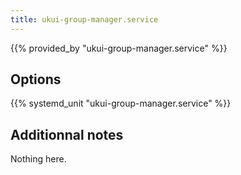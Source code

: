 ```yaml
---
title: ukui-group-manager.service
---
```


{{% provided_by "ukui-group-manager.service" %}}

## Options

{{% systemd_unit "ukui-group-manager.service" %}}

## Additionnal notes

Nothing here.